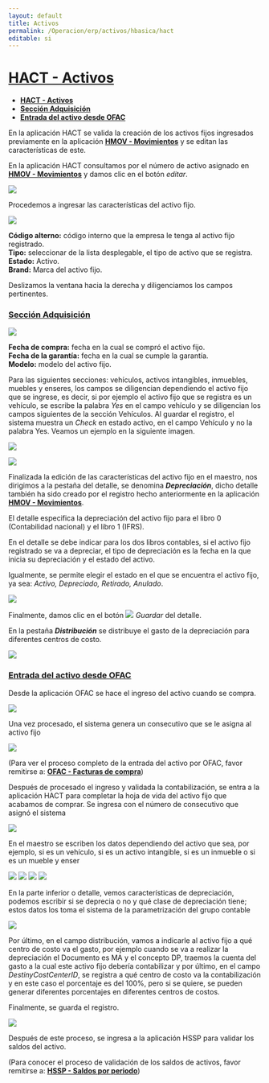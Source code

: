 ```yaml
---
layout: default
title: Activos
permalink: /Operacion/erp/activos/hbasica/hact
editable: si
---
```


# [**HACT - Activos**](http://docs.oasiscom.com/Operacion/erp/activos/hbasica/hact#hact-activos)

* [**HACT - Activos**](http://docs.oasiscom.com/Operacion/erp/activos/hbasica/hact#hact-activos)  
* [**Sección Adquisición**](http://docs.oasiscom.com/Operacion/erp/activos/hbasica/hact#seccion-adquisicion)  
* [**Entrada del activo desde OFAC**](http://docs.oasiscom.com/Operacion/erp/activos/hbasica/hact#entrada-del-activo-desde-ofac)

En la aplicación HACT se valida la creación de los activos fijos ingresados previamente en la aplicación [**HMOV - Movimientos**](http://docs.oasiscom.com/Operacion/erp/activos/hmovimient/hmov) y se editan las características de este.

En la aplicación HACT consultamos por el número de activo asignado en [**HMOV - Movimientos**](http://docs.oasiscom.com/Operacion/erp/activos/hmovimient/hmov) y damos clic en el botón _editar_.

![](hact.png)

Procedemos a ingresar las características del activo fijo.

![](hact1.png)

**Código alterno:** código interno que la empresa le tenga al activo fijo registrado.  
**Tipo:** seleccionar de la lista desplegable, el tipo de activo que se registra.  
**Estado:** Activo.  
**Brand:** Marca del activo fijo.  

Deslizamos la ventana hacia la derecha y diligenciamos los campos pertinentes.

### [**Sección Adquisición**](http://docs.oasiscom.com/Operacion/erp/activos/hbasica/hact#seccion-adquisicion)

![](hact2.png)

**Fecha de compra:** fecha en la cual se compró el activo fijo.  
**Fecha de la garantía:** fecha en la cual se cumple la garantía.  
**Modelo:** modelo del activo fijo.  

Para las siguientes secciones: vehículos, activos intangibles, inmuebles, muebles y enseres, los campos se diligencian dependiendo el activo fijo que se ingrese, es decir, si por ejemplo el activo fijo que se registra es un vehículo, se escribe la palabra *Yes* en el campo vehículo y se diligencian los campos siguientes de la sección Vehículos. Al guardar el registro, el sistema muestra un *Check* en estado activo, en el campo Vehículo y no la palabra Yes. Veamos un ejemplo en la siguiente imagen.

![](hact3.png)

![](hact4.png)

Finalizada la edición de las características del activo fijo en el maestro, nos dirigimos a la pestaña del detalle, se denomina **_Depreciación_**, dicho detalle también ha sido creado por el registro hecho anteriormente en la aplicación  [**HMOV - Movimientos**](http://docs.oasiscom.com/Operacion/erp/activos/hmovimient/hmov).

El detalle especifica la depreciación del activo fijo para el libro 0 (Contabilidad nacional) y el libro 1 (IFRS).

En el detalle se debe indicar para los dos libros contables, si el activo fijo registrado se va a depreciar, el tipo de depreciación es la fecha en la que inicia su depreciación y el estado del activo.

Igualmente, se permite elegir el estado en el que se encuentra el activo fijo, ya sea: _Activo, Depreciado, Retirado, Anulado_.

![](hact5.png)

Finalmente, damos clic en el botón ![](hact6.png) _Guardar_ del detalle.

En la pestaña **_Distribución_** se distribuye el gasto de la depreciación para diferentes centros de costo.

![](hact7.png)  

### [**Entrada del activo desde OFAC**](http://docs.oasiscom.com/Operacion/erp/activos/hbasica/hact#entrada-del-activo-desde-ofac)  

Desde la aplicación OFAC se hace el ingreso del activo cuando se compra.  

![](hact8.png)  

Una vez procesado, el sistema genera un consecutivo que se le asigna al activo fijo  

![](hact9.png)

(Para ver el proceso completo de la entrada del activo por OFAC, favor remitirse a: [**OFAC - Facturas de compra**](http://docs.oasiscom.com/Operacion/scm/compras/ofactura/ofac))

Después de procesado el ingreso y validada la contabilización, se entra a la aplicación HACT para completar la hoja de vida del activo fijo que acabamos de comprar.  Se ingresa con el número de consecutivo que asignó el sistema

![](hact10.png)

En el maestro se escriben los datos dependiendo del activo que sea, por ejemplo, si es un vehículo, si es un activo intangible, si es un inmueble o si es un mueble y enser

![](hact11.png)
![](hact12.png)
![](hact13.png)
![](hact14.png)

En la parte inferior o detalle, vemos características de depreciación, podemos escribir si se deprecia o no y qué clase de depreciación tiene; estos datos los toma el sistema de la parametrización del grupo contable

![](hact15.png)

Por último, en el campo distribución, vamos a indicarle al activo fijo a qué centro de costo va el gasto, por ejemplo cuando se va a realizar la depreciación el Documento es MA y el concepto DP, traemos la cuenta del gasto a la cual este activo fijo debería contabilizar y por último, en el campo _DestinyCostCenterID_, se registra a qué centro de costo va la contabilización y en este caso el porcentaje es del 100%, pero si se quiere, se pueden generar diferentes porcentajes en diferentes centros de costos.



Finalmente, se guarda el registro.  

![](hact17.png)

Después de este proceso, se ingresa a la aplicación HSSP para validar los saldos del activo.

(Para conocer el proceso de validación de los saldos de activos, favor remitirse a: [**HSSP - Saldos por periodo**](http://docs.oasiscom.com/Operacion/erp/activos/hsaldo/hssp))


